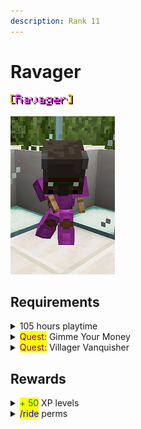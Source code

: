 ```yaml
---
description: Rank 11
---
```


# Ravager

![](<../../.gitbook/assets/ravager name.png>)

![](../../.gitbook/assets/ravager.png)

## Requirements

<details>

<summary>105 hours playtime</summary>

* Be on the server for 105 hours

This can include AFK time.

</details>

<details>

<summary><mark style="color:purple;">Quest:</mark> Gimme Your Money</summary>

* Type: <mark style="color:blue;">**/cheque 250000**</mark>
* Have: Cheque for <mark style="color:green;">**$250,000.00**</mark>

Hold a piece of paper in hand while running the command.

The cheque for this quest is automatically removed after you make it.

</details>

<details>

<summary><mark style="color:purple;">Quest:</mark> Villager Vanquisher</summary>

* Kill: 125 Villagers

Track your quest progress by typing <mark style="color:blue;">**/quests started**</mark>.

</details>

## Rewards

<details>

<summary><mark style="color:green;">+ 50</mark> XP levels</summary>

* Receive 50 levels worth of XP

</details>

<details>

<summary><mark style="color:blue;">/ride</mark> perms</summary>

* Permissions to use <mark style="color:blue;">**/ride**</mark> command

Ride on the shoulders of other players by looking at them and running the command!

</details>
